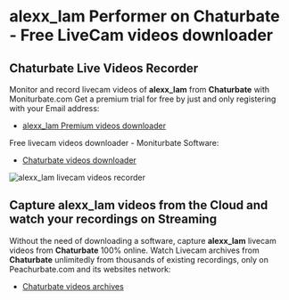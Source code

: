 # alexx_lam Performer on Chaturbate - Free LiveCam videos downloader

## Chaturbate Live Videos Recorder

Monitor and record livecam videos of **alexx_lam** from **Chaturbate** with Moniturbate.com
Get a premium trial for free by just and only registering with your Email address:
* [alexx_lam Premium videos downloader](https://moniturbate.com/request-demo-licence-key.html)

Free livecam videos downloader - Moniturbate Software:
* [Chaturbate videos downloader](https://moniturbate.com/moniturbate-download-software.html)

![alexx_lam livecam videos recorder](https://peachurnet.com/templates/moniturbate-software.png)


## Capture alexx_lam videos from the Cloud and watch your recordings on Streaming

Without the need of downloading a software, capture **alexx_lam** livecam videos from **Chaturbate** 100% online.
Watch Livecam archives from **Chaturbate** unlimitedly from thousands of existing recordings, only on Peachurbate.com and its websites network:
* [Chaturbate videos archives](https://peachurnet.com/)